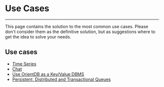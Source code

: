 # Use Cases
____

This page contains the solution to the most common use cases. Please don't consider them as the definitive solution, but as suggestions where to get the idea to solve your needs.

## Use cases

- [Time Series](Time-series-use-case.md)
- [Chat](Chat-use-case.md)
- [Use OrientDB as a Key/Value DBMS](Key-Value-use-case.md)
- [Persistent, Distributed and Transactional Queues](Queue-use-case.md)
